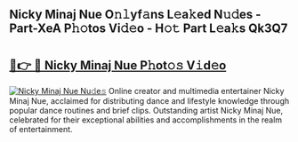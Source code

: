 ## Nicky Minaj Nue O𝚗𝚕yf𝚊ns L𝚎a𝚔ed N𝚞𝚍es - Part-XeA P𝚑𝚘tos Vi𝚍𝚎o - H𝚘𝚝 Part L𝚎a𝚔s Qk3Q7

# <h2><a href="http://kf33zj.oniu.top/?m=Nicky+Minaj+Nue">🔗👉 🔴 Nicky Minaj Nue P𝚑ot𝚘𝚜 V𝚒d𝚎o</a></h2>

[![Nicky Minaj Nue Nu𝚍e𝚜](https://i.imgur.com/0qMVB7G.gif)](http://kf33zj.oniu.top/?m=Nicky+Minaj+Nue)
Online creator and multimedia entertainer Nicky Minaj Nue, acclaimed for distributing dance and lifestyle knowledge through popular dance routines and brief clips. Outstanding artist Nicky Minaj Nue, celebrated for their exceptional abilities and accomplishments in the realm of entertainment.  
